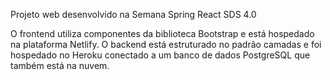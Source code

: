 Projeto web desenvolvido na Semana Spring React SDS 4.0

O frontend utiliza componentes da biblioteca Bootstrap e está hospedado na plataforma Netlify.
O backend está estruturado no padrão camadas e foi hospedado no Heroku conectado a um banco de dados PostgreSQL que também está na nuvem.

